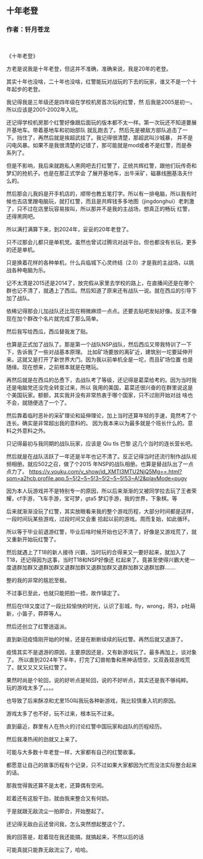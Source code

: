 ## 十年老登
### 作者：钎月苍龙
<br>

《十年老登》


  方老是说我是十年老登，但这并不准确，准确来说，我是20年的老登。
  
  其实十年也没啥，二十年也没啥，红警能玩对战玩的下去的玩家，谁又不是一个十年起步的老登。
  
  我记得我是三年级还是四年级在学校机房首次玩的红警，然
  后我是2005是初一。所以应该是2001-2002年入坑。

还记得学校机房那个红警好像跟后面玩的版本都不太一样。第一次玩还不知道要展开基地车。带着基地车和初始部队
就乱跑去了。然后先是被敌方部队追击了一下。挡住了，再然后就是挨超武挂了。我记得很清楚，那超武叫沙城暴，
并不是闪电风暴。如果不是我很清楚的记错了，那可能就是mod或者不是红警，而是泰系列了。
  
  

但是不影响，我后来就跑私人黑网吧去打红警了，正统共辉红警，跟他们玩传奇和梦幻的抢机子。也是在那正式学会
了展开基地车，出牛采矿，磁暴线圈基洛夫什么的。

然后那会儿我妈是开手机店的，顺带也教五笔打字。所以有一排电脑，所以我有时候也去店里蹭电脑玩，就打红警，而且是共辉钱多多地图（jingdonghui）老刺激了，只不过在店里玩容易挨叫，所以那并不是我的主战场，想真正的畅玩
红警，还得黑网吧。

所以满打满算下来，到2024年，妥妥的20年老登了。

只不过那会儿都只是单机党。虽然也曾试过腾讯对战平台。但也都没有长玩，更多的还是单机。

只是换着花样的各种单机，什么兵临城下心灵终结（2.0）才是我的主战场，以挑战各种电脑为乐。

记不太清是2015还是2014了，放完假从家里去学校的路上，在直播间还是在哪个群也记不清了，就遇上了西瓜。然后知道了原来还有战队一说。就在西瓜的引导下加了战队。

依稀记得那会儿加战队还比现在稍微麻烦一点点。还要去贴吧发帖好像。反正不像现在加个群改个名片就完成了那么简单。

然后我写给西瓜，西瓜替我发了贴。

也算是正式加了战队了。那是第一个战队NSP战队，然后西瓜又带我特训了一下下，告诉我了一些对战基本原理。
比如矿场要放的离矿近，建筑别一坨要延伸开来。这就又是打开了新世界大门。因为我以前单机全是一坨，而且矿场位置
也是随缘。现在想来，之前根本就是在瞎玩。


再然后就是在西瓜的怂恿下，去战队考了等级，还记得是葛菜给考的。因为当时我还是电脑党还没完全转变过来，所以
我用的美国，葛菜还很兴奋的在群里说这是个美国玩家。额额，其实我并没有非常热衷于哪个国家，只不过刚开始对战
啥也不会，就随便选了一个了。

然后靠着临时恶补的采矿理论和延伸理论，加上当时还算年轻的手速，竟然考了个连长。确实是非常超出我的意料的。
因为我本来以为最多就是个班长什么的。意料之外意料之外。

只记得最初与我同期的战队玩家，应该是 Qiu  tls  巴黎 这几个当时的连长营长吧。

然后就是在战队活跃了一年还是半年也记不清了。反正记得当时还流行制作战队视频相册。就应502之召，做了个2015
年NSP的战队相册。也算是替战队出了一点点力了。
https://v.youku.com/v_show/id_XMTI3MTU2NjQ5Mg==.html?spm=a2hcb.profile.app.5~5!2~5~5!3~5!2~5~5!53~A!2&playMode=pugv

因为本人玩游戏并不是特别专一的原因，所以后来渐渐的又被同学拉去玩了王者荣耀，cf手游，飞车手游，宝可梦，gta5
梦幻手游，我的世界，下象棋。等

后来就渐渐没玩了红警，其实放眼看来我的整个游戏历程，大部分时间都是这样，一段时间玩某些游戏，过段时间又会重
拾起以前的游戏。周而复始，如此循环。

所以等于毕业前退游红警，毕业后啥时候开始也记不清了，好像是又游戏荒了，就又重新开始玩红警了。

然后就遇上了T18的新人接待 兴霸，当时玩的合得来又一要好起来，就加入了T18，还记得因为这事，当时T18和NSP好像还
杠起来了。竟甚至使得兴霸大佬一度退群加群又退群加群又退群加群又退群加群又退群加群又退群加群.......

整的我的非常的尴尬至极。

不过事已至此，也就只能把脸一捂，故作镇定了。

然后在t18又度过了一段比较愉快的时光，认识了彭城，fly，wrong，蒋3，p社萌新，小笛子，莽莽等人。

然后还创立了红警逍遥派。

直到新冠疫情刚开始的时候，还是在断断续续的玩红警。再然后就又退游了。

疫情其实不是退游的原因，主要原因还是，又有新游戏玩了。最多再加上，谈对象了。
所以直到2024年下半年，打完了幻兽帕鲁和黑神话悟空，又双叒叕游戏荒了。就又又又又玩红警了。

果然时尚是个轮回，说的好听点是轮回，说的不好听点，其实还是我不够纯粹。
  玩的游戏太多了。。。。

也导致了后来酥凉和尤里150叫我玩各种新游戏，我比较慎重入坑的原因。

游戏太多了也不好，玩不过来，根本玩不过来。

直到最近，群里有人在热火的讨论红警中国玩家和战队的历程经历。

然后我凑热闹的劲就又上来了。

可能与大多数十年老登一样，大家都有自己的红警故事。

都愿意让自己的故事历程有个记录，只不过如果大家都因为忙而没法实际整合起来的话。

那我觉得我还算不是太老，还算偶有空闲。

趁着还有这股干劲，就由我来整合又有何妨。

于是就跟无敌流尘一拍即合，开始整起了。

还记得无敌白云还曾问我，怎么突然想起整这个了。

我的回答是，趁着现在我还能搞，就搞起来，不然以后的话

可能真就只能靠无敌流尘了，哈哈。
